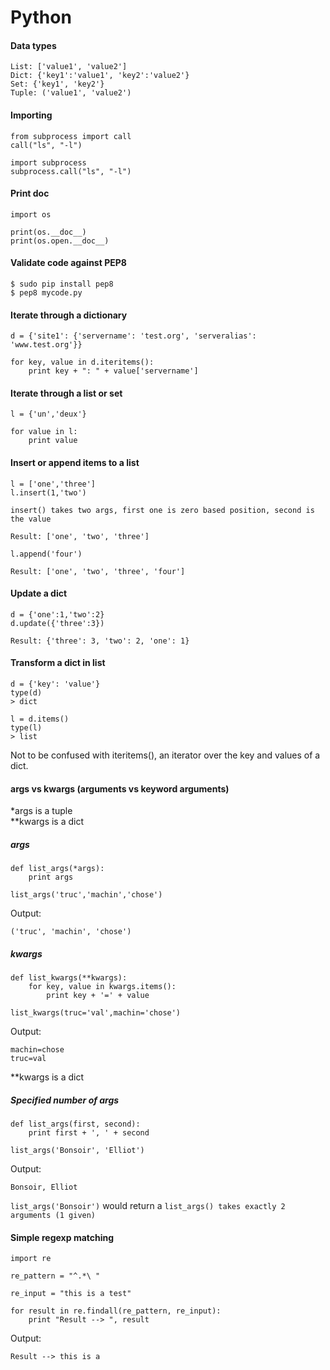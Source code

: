# Python

#### Data types

```
List: ['value1', 'value2']  
Dict: {'key1':'value1', 'key2':'value2'}  
Set: {'key1', 'key2'}
Tuple: ('value1', 'value2')  
```

#### Importing

```
from subprocess import call
call("ls", "-l")
```
```
import subprocess
subprocess.call("ls", "-l")
```

#### Print doc

```
import os

print(os.__doc__)
print(os.open.__doc__)
```

#### Validate code against PEP8

```
$ sudo pip install pep8
$ pep8 mycode.py
```

#### Iterate through a dictionary

```
d = {'site1': {'servername': 'test.org', 'serveralias': 'www.test.org'}}

for key, value in d.iteritems():
    print key + ": " + value['servername']
```

#### Iterate through a list or set
```
l = {'un','deux'}

for value in l:
    print value
```

#### Insert or append items to a list
```
l = ['one','three']
l.insert(1,'two')

insert() takes two args, first one is zero based position, second is the value

Result: ['one', 'two', 'three']

l.append('four')

Result: ['one', 'two', 'three', 'four'] 

```
#### Update a dict
```
d = {'one':1,'two':2}
d.update({'three':3})

Result: {'three': 3, 'two': 2, 'one': 1}
```

#### Transform a dict in list

```
d = {'key': 'value'}
type(d)
> dict

l = d.items()
type(l)
> list
```

Not to be confused with iteritems(), an iterator over the key and values of a dict.

#### args vs kwargs (arguments vs keyword arguments)

*args is a tuple  
**kwargs is a dict

##### args

```
def list_args(*args):    print argslist_args('truc','machin','chose')
```

Output:

```
('truc', 'machin', 'chose')
```

##### kwargs

```
def list_kwargs(**kwargs):    for key, value in kwargs.items():        print key + '=' + valuelist_kwargs(truc='val',machin='chose')
```

Output:

```
machin=chose
truc=val
```

**kwargs is a dict

##### Specified number of args

```
def list_args(first, second):
    print first + ', ' + second
    
list_args('Bonsoir', 'Elliot')
```

Output:

```
Bonsoir, Elliot
```

`list_args('Bonsoir')` would return a `list_args() takes exactly 2 arguments (1 given)`



#### Simple regexp matching

```
import re

re_pattern = "^.*\ "

re_input = "this is a test"

for result in re.findall(re_pattern, re_input):
    print "Result --> ", result
```

Output:

```
Result --> this is a
```